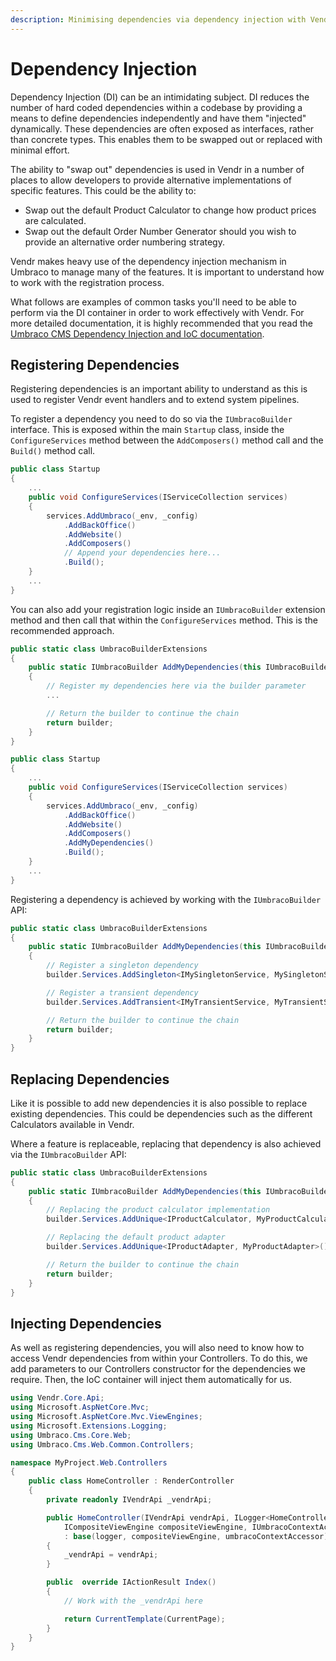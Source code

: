```yaml
---
description: Minimising dependencies via dependency injection with Vendr, the eCommerce solution for Umbraco
---
```


# Dependency Injection

Dependency Injection (DI) can be an intimidating subject. DI reduces the number of hard coded dependencies within a codebase by providing a means to define dependencies independently and have them "injected" dynamically. These dependencies are often exposed as interfaces, rather than concrete types. This enables them to be swapped out or replaced with minimal effort.

The ability to "swap out" dependencies is used in Vendr in a number of places to allow developers to provide alternative implementations of specific features. This could be the ability to:

* Swap out the default Product Calculator to change how product prices are calculated.
* Swap out the default Order Number Generator should you wish to provide an alternative order numbering strategy.

Vendr makes heavy use of the dependency injection mechanism in Umbraco to manage many of the features. It is important to understand how to work with the registration process.

What follows are examples of common tasks you'll need to be able to perform via the DI container in order to work effectively with Vendr. For more detailed documentation, it is highly recommended that you read the [Umbraco CMS Dependency Injection and IoC documentation](https://docs.umbraco.com/umbraco-cms/reference/using-ioc).

## Registering Dependencies

Registering dependencies is an important ability to understand as this is used to register Vendr event handlers and to extend system pipelines.

To register a dependency you need to do so via the `IUmbracoBuilder` interface. This is exposed within the main `Startup` class, inside the `ConfigureServices` method between the `AddComposers()` method call and the `Build()` method call.

```csharp
public class Startup
{
    ...
    public void ConfigureServices(IServiceCollection services)
    {
        services.AddUmbraco(_env, _config)
            .AddBackOffice()
            .AddWebsite()
            .AddComposers()
            // Append your dependencies here...
            .Build();
    }
    ...
}
````

You can also add your registration logic inside an `IUmbracoBuilder` extension method and then call that within the `ConfigureServices` method. This is the recommended approach.

```csharp
public static class UmbracoBuilderExtensions
{
    public static IUmbracoBuilder AddMyDependencies(this IUmbracoBuilder builder)
    {
        // Register my dependencies here via the builder parameter
        ...

        // Return the builder to continue the chain
        return builder;
    }
}
```

```csharp
public class Startup
{
    ...
    public void ConfigureServices(IServiceCollection services)
    {
        services.AddUmbraco(_env, _config)
            .AddBackOffice()
            .AddWebsite()
            .AddComposers()
            .AddMyDependencies()
            .Build();
    }
    ...
}
```

Registering a dependency is achieved by working with the `IUmbracoBuilder` API:

```csharp
public static class UmbracoBuilderExtensions
{
    public static IUmbracoBuilder AddMyDependencies(this IUmbracoBuilder builder)
    {
        // Register a singleton dependency
        builder.Services.AddSingleton<IMySingletonService, MySingletonService>();

        // Register a transient dependency
        builder.Services.AddTransient<IMyTransientService, MyTransientService>();

        // Return the builder to continue the chain
        return builder;
    }
}
```

## Replacing Dependencies

Like it is possible to add new dependencies it is also possible to replace existing dependencies. This could be dependencies such as the different Calculators available in Vendr.

Where a feature is replaceable, replacing that dependency is also achieved via the `IUmbracoBuilder` API:

```csharp
public static class UmbracoBuilderExtensions
{
    public static IUmbracoBuilder AddMyDependencies(this IUmbracoBuilder builder)
    {
        // Replacing the product calculator implementation
        builder.Services.AddUnique<IProductCalculator, MyProductCalculator>();

        // Replacing the default product adapter
        builder.Services.AddUnique<IProductAdapter, MyProductAdapter>();

        // Return the builder to continue the chain
        return builder;
    }
}
```

## Injecting Dependencies

As well as registering dependencies, you will also need to know how to access Vendr dependencies from within your Controllers. To do this, we add parameters to our Controllers constructor for the dependencies we require. Then, the IoC container will inject them automatically for us.

```csharp
using Vendr.Core.Api;
using Microsoft.AspNetCore.Mvc;
using Microsoft.AspNetCore.Mvc.ViewEngines;
using Microsoft.Extensions.Logging;
using Umbraco.Cms.Core.Web;
using Umbraco.Cms.Web.Common.Controllers;

namespace MyProject.Web.Controllers
{
    public class HomeController : RenderController
    {
        private readonly IVendrApi _vendrApi;

        public HomeController(IVendrApi vendrApi, ILogger<HomeController> logger, 
            ICompositeViewEngine compositeViewEngine, IUmbracoContextAccessor umbracoContextAccessor)
            : base(logger, compositeViewEngine, umbracoContextAccessor)
        {
            _vendrApi = vendrApi;
        }

        public  override IActionResult Index()
        {
            // Work with the _vendrApi here

            return CurrentTemplate(CurrentPage);
        }
    }
}
```
